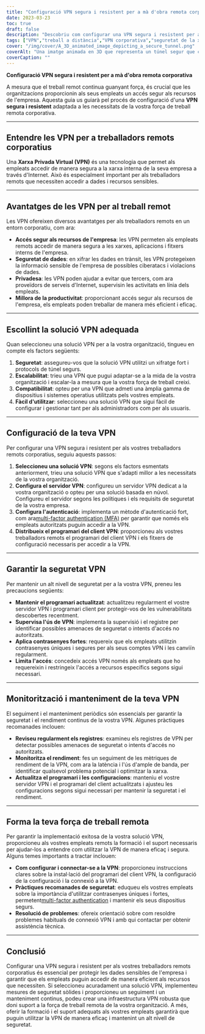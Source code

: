 ```yaml
---
title: "Configuració VPN segura i resistent per a mà d'obra remota corporativa"
date: 2023-03-23
toc: true
draft: false
description: "Descobriu com configurar una VPN segura i resistent per als vostres empleats remots corporatius, garantint un accés segur als recursos de l'empresa".
tags: ["VPN","treball a distància","VPN corporativa","seguretat de la xarxa","xifrat","protocols de túnel","Configuració VPN","Servidor VPN","Seguretat VPN","Manteniment VPN","Vigilància VPN","Solució VPN","autenticació","seguretat de dades","privadesa","rendiment","escalabilitat","compatibilitat","formació dels empleats","millors pràctiques"]
cover: "/img/cover/A_3D_animated_image_depicting_a_secure_tunnel.png"
coverAlt: "Una imatge animada en 3D que representa un túnel segur que connecta l'ordinador portàtil d'un treballador remot a l'edifici d'una empresa, que simbolitza la connexió VPN. Una icona d'escut es troba sobre el túnel, que representa la seguretat i la resistència".
coverCaption: ""
---
```


**Configuració VPN segura i resistent per a mà d'obra remota corporativa**

A mesura que el treball remot continua guanyant força, és crucial que les organitzacions proporcionin als seus empleats un accés segur als recursos de l'empresa. Aquesta guia us guiarà pel procés de configuració d'una **VPN segura i resistent** adaptada a les necessitats de la vostra força de treball remota corporativa.

______

## **Entendre les VPN per a treballadors remots corporatius**

Una **Xarxa Privada Virtual (VPN)** és una tecnologia que permet als empleats accedir de manera segura a la xarxa interna de la seva empresa a través d'Internet. Això és especialment important per als treballadors remots que necessiten accedir a dades i recursos sensibles.

______

## **Avantatges de les VPN per al treball remot**

Les VPN ofereixen diversos avantatges per als treballadors remots en un entorn corporatiu, com ara:

- **Accés segur als recursos de l'empresa**: les VPN permeten als empleats remots accedir de manera segura a les xarxes, aplicacions i fitxers interns de l'empresa.
- **Seguretat de dades**: en xifrar les dades en trànsit, les VPN protegeixen la informació sensible de l'empresa de possibles ciberatacs i violacions de dades.
- **Privadesa**: les VPN poden ajudar a evitar que tercers, com ara proveïdors de serveis d'Internet, supervisin les activitats en línia dels empleats.
- **Millora de la productivitat**: proporcionant accés segur als recursos de l'empresa, els empleats poden treballar de manera més eficient i eficaç.

______

## **Escollint la solució VPN adequada**

Quan seleccioneu una solució VPN per a la vostra organització, tingueu en compte els factors següents:

1. **Seguretat**: assegureu-vos que la solució VPN utilitzi un xifratge fort i protocols de túnel segurs.
2. **Escalabilitat**: trieu una VPN que pugui adaptar-se a la mida de la vostra organització i escalar-la a mesura que la vostra força de treball creixi.
3. **Compatibilitat**: opteu per una VPN que admeti una àmplia gamma de dispositius i sistemes operatius utilitzats pels vostres empleats.
4. **Fàcil d'utilitzar**: seleccioneu una solució VPN que sigui fàcil de configurar i gestionar tant per als administradors com per als usuaris.

______

## **Configuració de la teva VPN**

Per configurar una VPN segura i resistent per als vostres treballadors remots corporatius, seguiu aquests passos:

1. **Seleccioneu una solució VPN**: segons els factors esmentats anteriorment, trieu una solució VPN que s'adapti millor a les necessitats de la vostra organització.
2. **Configura el servidor VPN**: configureu un servidor VPN dedicat a la vostra organització o opteu per una solució basada en núvol. Configureu el servidor segons les polítiques i els requisits de seguretat de la vostra empresa.
3. **Configura l'autenticació**: implementa un mètode d'autenticació fort, com ara[multi-factor authentication (MFA)](https://simeononsecurity.ch/articles/what-are-the-diferent-kinds-of-factors-in-mfa/) per garantir que només els empleats autoritzats puguin accedir a la VPN.
4. **Distribueix el programari del client VPN**: proporcioneu als vostres treballadors remots el programari del client VPN i els fitxers de configuració necessaris per accedir a la VPN.

______

## **Garantir la seguretat VPN**

Per mantenir un alt nivell de seguretat per a la vostra VPN, preneu les precaucions següents:

- **Mantenir el programari actualitzat**: actualitzeu regularment el vostre servidor VPN i programari client per protegir-vos de les vulnerabilitats descobertes recentment.
- **Supervisa l'ús de VPN**: implementa la supervisió i el registre per identificar possibles amenaces de seguretat o intents d'accés no autoritzats.
- **Aplica contrasenyes fortes**: requereix que els empleats utilitzin contrasenyes úniques i segures per als seus comptes VPN i les canviïn regularment.
- **Limita l'accés**: concedeix accés VPN només als empleats que ho requereixin i restringeix l'accés a recursos específics segons sigui necessari.

______

## **Monitorització i manteniment de la teva VPN**

El seguiment i el manteniment periòdics són essencials per garantir la seguretat i el rendiment continus de la vostra VPN. Algunes pràctiques recomanades inclouen:

- **Reviseu regularment els registres**: examineu els registres de VPN per detectar possibles amenaces de seguretat o intents d'accés no autoritzats.
- **Monitoritza el rendiment**: fes un seguiment de les mètriques de rendiment de la VPN, com ara la latència i l'ús d'ample de banda, per identificar qualsevol problema potencial i optimitzar la xarxa.
- **Actualitza el programari i les configuracions**: manteniu el vostre servidor VPN i el programari del client actualitzats i ajusteu les configuracions segons sigui necessari per mantenir la seguretat i el rendiment.

______

## **Forma la teva força de treball remota**

Per garantir la implementació exitosa de la vostra solució VPN, proporcioneu als vostres empleats remots la formació i el suport necessaris per ajudar-los a entendre com utilitzar la VPN de manera eficaç i segura. Alguns temes importants a tractar inclouen:

- **Com configurar i connectar-se a la VPN**: proporcioneu instruccions clares sobre la instal·lació del programari del client VPN, la configuració de la configuració i la connexió a la VPN.
- **Pràctiques recomanades de seguretat**: eduqueu els vostres empleats sobre la importància d'utilitzar contrasenyes úniques i fortes, permetent[multi-factor authentication](https://simeononsecurity.ch/articles/what-are-the-diferent-kinds-of-factors-in-mfa/) i mantenir els seus dispositius segurs.
- **Resolució de problemes**: ofereix orientació sobre com resoldre problemes habituals de connexió VPN i amb qui contactar per obtenir assistència tècnica.

______

## **Conclusió**

Configurar una VPN segura i resistent per als vostres treballadors remots corporatius és essencial per protegir les dades sensibles de l'empresa i garantir que els empleats puguin accedir de manera eficient als recursos que necessiten. Si seleccioneu acuradament una solució VPN, implementeu mesures de seguretat sòlides i proporcioneu un seguiment i un manteniment continus, podeu crear una infraestructura VPN robusta que doni suport a la força de treball remota de la vostra organització. A més, oferir la formació i el suport adequats als vostres empleats garantirà que puguin utilitzar la VPN de manera eficaç i mantenint un alt nivell de seguretat.

